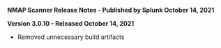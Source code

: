 **NMAP Scanner Release Notes - Published by Splunk October 14, 2021**


**Version 3.0.10 - Released October 14, 2021**

* Removed unnecessary build artifacts
